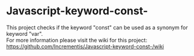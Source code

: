# Javascript-keyword-const-
This project checks if the keyword "const" can be used as a synonym for keyword "var".  
For more information please visit the wiki for this project: https://github.com/Incrementis/Javascript-keyword-const-/wiki
